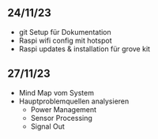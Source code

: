 ## 24/11/23
- git Setup für Dokumentation
- Raspi wifi config mit hotspot
- Raspi updates & installation für grove kit

## 27/11/23
- Mind Map vom System
- Hauptproblemquellen analysieren
	- Power Management
	- Sensor Processing
	- Signal Out